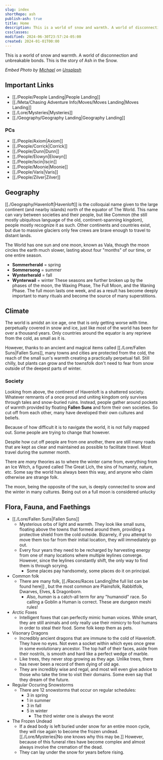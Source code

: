 ```yaml
---
slug: index
shortRepo: ash
publish-ash: true
title: Home
description: This is a world of snow and warmth. A world of disconnection and unbreakable bonds. This is the story of Ash in the Snow.
cssclasses: 
modified: 2024-06-30T23:57:24-05:00
created: 2024-01-01T00:00
---
```

This is a world of snow and warmth. A world of disconnection and unbreakable bonds. This is the story of Ash in the Snow.

*Embed Photo by <a href="https://unsplash.com/@michael75?utm_content=creditCopyText&utm_medium=referral&utm_source=unsplash">Michael</a> on <a href="https://unsplash.com/photos/snow-covered-pine-tree-under-cloudy-sky-S4lRLPNs_P0?utm_content=creditCopyText&utm_medium=referral&utm_source=unsplash">Unsplash</a>*

## Important Links
- [[./People/People Landing|People Landing]]
- [[./Meta/Chasing Adventure Info/Moves/Moves Landing|Moves Landing]]
- [[./Lore/Mysteries|Mysteries]]
- [[./Geography/Geography Landing|Geography Landing]]

### PCs
- [[./People/Axiom|Axiom]]
- [[./People/Corrick|Corrick]]
- [[./People/Dunn|Dunn]]
- [[./People/Elowyn|Elowyn]]
- [[./People/Iscin|Iscin]]
- [[./People/Moonie|Moonie]]
- [[./People/Varis|Varis]]
- [[./People/Zilver|Zilver]]


## Geography
[[./Geography/Havenloft|Havenloft]] is the colloquial name given to the large continent (and nearby islands) north of the equator of The World. This name can vary between societies and their people, but like Common (the still mostly ubiquitous language of the old, continent-spanning kingdom), people mostly recognize it as such. Other continents and countries exist, but due to massive glaciers only few crews are brave enough to travel to distant lands. 

The World has one sun and one moon, known as Vala, though the moon circles the earth much slower, lasting about four "months" of our time, or one entire season. 
- **Sommerherald** = spring 
- **Sommersong** = summer 
- **Wynterherald** = fall 
- **Wynterwail** = winter 
These seasons are further broken up by the phases of the moon, the Waxing Phase, The Full Moon, and the Waning Phase. The full moon lasts one week, and as a result has become deeply important to many rituals and become the source of many superstitions. 

## Climate
The world is amidst an ice age, one that is only getting worse with time.  perpetually covered in snow and ice, just like most of the world has been for over a thousand years. Only countries around the equator is any reprieve from the cold, as small as it is.

However, thanks to an ancient and magical items called [[./Lore/Fallen Suns|Fallen Suns]], many towns and cities are protected from the cold, the reach of the small sun's warmth creating a practically perpetual fall. Still chilly, but plants can grow and the townsfolk don't need to fear from snow outside of the deepest parts of winter.

### Society
Looking from above, the continent of Havenloft is a shattered society. Whatever remnants of a once proud and uniting kingdom only survives through tales and snow-buried ruins. Instead, people gather around pockets of warmth provided by floating **Fallen Suns** and form their own societies. So cut off from each other, many have developed their own cultures and beliefs. 

Because of how difficult it is to navigate the world, it is not fully mapped out. Some people are trying to change that however.

Despite how cut off people are from one another, there are still many roads that are kept as clear and maintained as possible to facilitate travel. Most travel during the summer month.

There are *many* theories as to where the winter came from, everything from an Ice Witch, a figured called The Great Lich, the sins of humanity, nature, etc. Some say the world has always been this way, and anyone who claim otherwise are strange folk.

The moon, being the opposite of the sun, is deeply connected to snow and the winter in many cultures. Being out on a full moon is considered unlucky
## Flora, Fauna, and Faethings
- [[./Lore/Fallen Suns|Fallen Suns]]
    - Mysterious orbs of light and warmth. They look like small suns, floating above the towns that formed around them, providing a protective shield from the cold outside. Bizarrely, if you attempt to move them too far from their initial location, they will immediately go out.
    - Every four years they need to be recharged by harvesting energy from one of many locations where multiple leylines converge. However, since the leylines constantly shift, the only way to find them is through scrying.
        - Some places pay handsomely, some places do it on principal.
- Common folk
    - There are many folk, [[./Races/Races Landing|the full list can be found here]] , but the most common are Plainsfolk, Rabbitfolk, Dwarves, Elves, & Dragonborn. 
        - Also, *human* is a catch-all term for any "humanoid" race. So calling a Goblin a Human is correct. These are dungeon meshi rules!
- Arctic Foxes
    - Intelligent foxes that can perfectly mimic human voices. While smart, they are still animals and only really use their mimicry to fool humans in order to steal their food. Some folk keep them as pets.
- Visonary Dragons
    - Incredibly ancient dragons that are immune to the cold of Havenloft. They have no eyes. Not even a socket within which eyes once grew in some evolutionary ancestor. The top half of their faces, aside from their nostrils, is smooth and hard like a perfect wedge of marble. 
    - Like trees, they never stop growing as they age. Unlike trees, there has never been a record of them dying of old age.
    - They are incredibly wise and regal, and most will even give advice to those who take the time to visit their domains.  Some even say that they dream of the future.
- Regular Occuring Snowstorms
    - There are 12 snowstorms that occur on regular schedules:
        - 3 in spring
        - 1 in summer
        - 3 in fall
        - 5 in winter
            - The third winter one is always the worst
- The Frozen Undead
    - If a dead body is left buried under snow for an entire moon cycle, they will rise again to become the frozen undead. [[./Lore/Mysteries|No one knows why this may be.]] However, because of this funeral rites have become complex and almost always involve the cremation of the dead.
    - They can lay under the snow for years before rising.
